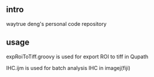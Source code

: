 ## intro
waytrue deng's personal code repository

## usage
expRoiToTiff.groovy is used for export ROI to tiff in Qupath

IHC.ijm is used for batch analysis IHC in imagej(fiji)
